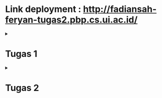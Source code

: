 # Link deployment : http://fadiansah-feryan-tugas2.pbp.cs.ui.ac.id/


<details>
<summary> <h1> Tugas 1 </h1> </summary>
<br>

# Pertanyaan 1

### Jelaskan bagaimana cara kamu mengimplementasikan checklist di atas secara step-by-step (bukan hanya sekadar mengikuti tutorial).

Saya pertama menginitialize git repo (tetapi belum disambung dengan repo di github), lalu membuat virtual environment dan menginisialisasi Django project. Saya lalu memenuhi syarat tugas 2 pada bagian - bagian yang berbeda.

# Pertanyaan 2

Buatlah bagan yang berisi request client ke web aplikasi berbasis Django beserta responnya dan jelaskan pada bagan tersebut kaitan antara urls.py, views.py, models.py, dan berkas html

https://imgur.com/a/WQYfBpF or pbpbagan.png

# Pertanyaan 3

### Jelaskan fungsi git dalam pengembangan perangkat lunak!

Git digunakan untuk melakukan version control dan melihat apa saja yang ditambahkan pada proyek pada timestamp tertentu. Git juga bisa digunakan untuk melakukan rollback ke versi sebelumnya jika ada masalah pada prod.

# Pertanyaan 4

### Menurut Anda, dari semua framework yang ada, mengapa framework Django dijadikan permulaan pembelajaran pengembangan perangkat lunak?

Karena Django pas untuk projek kecil dan memiliki paradigma yang cukup mudah untuk dimengerti.

# Pertanyaan 5

### Mengapa model pada Django disebut sebagai ORM?

Karena model pada Django berfungsi sebagai basis data untuk apa yang akan ditunjukkan kepada end-user dengan template.

</details>

<details>
<summary> <h1> Tugas 2 </h1> </summary>
<br>

# Pertanyaan 1

### Jelaskan mengapa kita memerlukan data delivery dalam pengimplementasian sebuah platform?

_Data delivery_ sangat penting dalam implementasi platform untuk memastikan transfer informasi yang akurat dan tepat waktu antara _user_, sistem, dan _service_. Pengiriman data yang efisien juga membuat _user experience_ yang baik dengan memastikan keandalan platform. Tanpa mekanisme pengiriman data yang tepat, fungsi platform bisa terganggu, yang dapat menyebabkan disatisfaksi _user_.

# Pertanyaan 2

### Menurutmu, mana yang lebih baik antara XML dan JSON? Mengapa JSON lebih populer dibandingkan XML?

Saya pribadi lebih menyukai JSON karena dalam pandangan sekilas struktur data dapat dicerna dengan jelas. Saya rasa hal ini juga berpengaruh atas popularitasnya dibanding dengan XML.

# Pertanyaan 3

### Jelaskan fungsi dari method `is_valid()` pada form Django dan mengapa kita membutuhkan method tersebut?

method `is_valid()` dalam form Django digunakan untuk memastikan data dalam field form dapat diterima oleh model yang sudah di deklarasikan. method `is_valid()` diperlukan supaya saat data diberikan ke database tidak ada error yang terjadi.

# Pertanyaan 4

### Mengapa kita membutuhkan `csrf_token` saat membuat form di Django? Apa yang dapat terjadi jika kita tidak menambahkan `csrf_token` pada form Django? Bagaimana hal tersebut dapat dimanfaatkan oleh penyerang?

`csrf_token` pada django digunakan untuk memastikan bahwa semua request pengubahan data datang dari `user` yang benar. Jika tidak menggunakan `csrf_token` pada form, penyerang dapat memberi request yang tidak divalidasi, tetapi diterima sebagai request valid oleh server dan melakukan request tersebut.

# Pertanyaan 5

### Jelaskan bagaimana cara kamu mengimplementasikan checklist di atas secara step-by-step (bukan hanya sekadar mengikuti tutorial).

</details>
